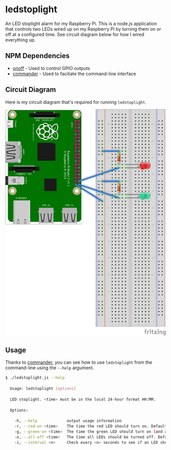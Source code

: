 # ledstoplight
An LED stoplight alarm for my Raspberry Pi. This is a node.js application that controls two LEDs wired up on my Raspberry Pi by turning them on or off at a configured time. See circuit diagram below for how I wired everything up.

## NPM Dependencies
- [onoff](https://github.com/fivdi/onoff) - Used to control GPIO outputs
- [commander](https://github.com/tj/commander.js) - Used to faciliate the command-line interface

## Circuit Diagram

Here is my circuit diagram that's required for running `ledstoplight`.

<img src="https://raw.githubusercontent.com/curtis628/ledstoplight/master/examples/ledstoplight_circuit.png">

## Usage
Thanks to [commander](https://github.com/tj/commander.js), you can see how to use `ledstoplight` from the command-line using the `--help` argument.

```sh
$ ./ledstoplight.js --help

  Usage: ledstoplight [options]

  LED stoplight. <time> must be in the local 24-hour format HH:MM.

  Options:

    -h, --help             output usage information
    -r, --red-on <time>    The time the red LED should turn on. Defaults to: 19:00
    -g, --green-on <time>  The time the green LED should turn on (and also turn off red LED). Defaults to: 23:00
    -o, --all-off <time>   The time all LEDs should be turned off. Defaults to: 08:00
    -i, --interval <n>     Check every <n> seconds to see if an LED should turn on. Defaults to: 30
```
